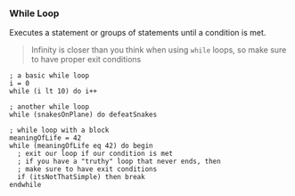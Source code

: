### While Loop

Executes a statement or groups of statements until a condition is met.

> Infinity is closer than you think when using `while` loops, so make sure to have proper exit conditions

```idl
; a basic while loop
i = 0
while (i lt 10) do i++

; another while loop
while (snakesOnPlane) do defeatSnakes

; while loop with a block
meaningOfLife = 42
while (meaningOfLife eq 42) do begin
  ; exit our loop if our condition is met
  ; if you have a "truthy" loop that never ends, then
  ; make sure to have exit conditions
  if (itsNotThatSimple) then break
endwhile
```

